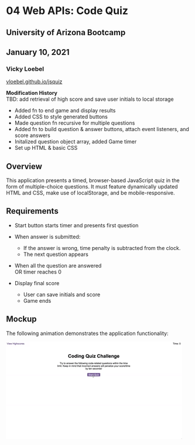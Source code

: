 # 04 Web APIs: Code Quiz
## University of Arizona Bootcamp  
## January 10, 2021
### Vicky Loebel

[vloebel.github.io/jsquiz](https://vloebel.github.io/jsquiz/) 

**Modification History**  
TBD: add retrieval of high score and save user initials to local storage
*  Added fn to end game and display results
*  Added CSS  to style generated buttons
*  Made question fn recursive for multiple questions
*  Added fn to build question & answer buttons, attach event listeners, and score answers
* Initalized question object array, added Game timer
* Set up HTML & basic CSS

## Overview
This application presents a timed, browser-based JavaScript quiz in the form of multiple-choice questions. It must feature dynamically updated HTML and CSS, make use of localStorage, and be mobile-responsive.

## Requirements
* Start button starts timer and presents first question
* When answer is submitted: 
  * If the answer is wrong, time penalty is subtracted from the clock.
  * The next question appears

* When all the question are answered  
OR timer reaches 0
* Display final score
  * User can save initials and score
  * Game ends

## Mockup

The following animation demonstrates the application functionality:

![code quiz](./Assets/04-web-apis-homework-demo.gif)

